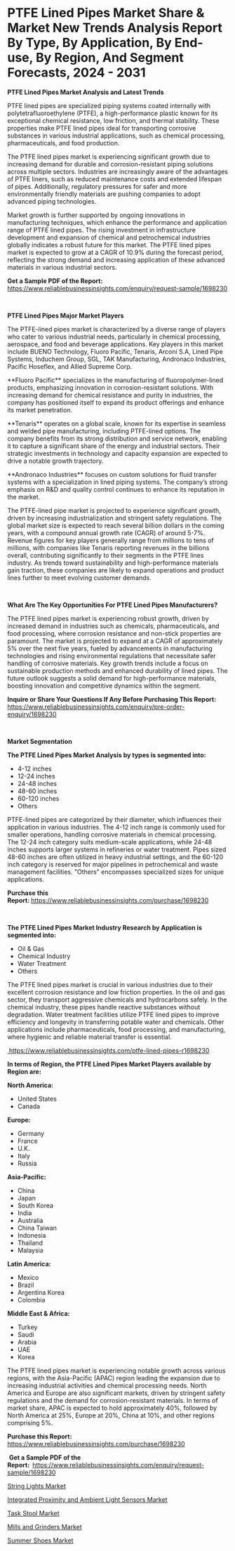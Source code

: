 <p><h1>PTFE Lined Pipes Market Share & Market New Trends Analysis Report By Type, By Application, By End-use, By Region, And Segment Forecasts, 2024 - 2031</h1></p><p><strong>PTFE Lined Pipes Market Analysis and Latest Trends</strong></p>
<p><p>PTFE lined pipes are specialized piping systems coated internally with polytetrafluoroethylene (PTFE), a high-performance plastic known for its exceptional chemical resistance, low friction, and thermal stability. These properties make PTFE lined pipes ideal for transporting corrosive substances in various industrial applications, such as chemical processing, pharmaceuticals, and food production.</p><p>The PTFE lined pipes market is experiencing significant growth due to increasing demand for durable and corrosion-resistant piping solutions across multiple sectors. Industries are increasingly aware of the advantages of PTFE liners, such as reduced maintenance costs and extended lifespan of pipes. Additionally, regulatory pressures for safer and more environmentally friendly materials are pushing companies to adopt advanced piping technologies.</p><p>Market growth is further supported by ongoing innovations in manufacturing techniques, which enhance the performance and application range of PTFE lined pipes. The rising investment in infrastructure development and expansion of chemical and petrochemical industries globally indicates a robust future for this market. The PTFE lined pipes market is expected to grow at a CAGR of 10.9% during the forecast period, reflecting the strong demand and increasing application of these advanced materials in various industrial sectors.</p></p>
<p><strong>Get a Sample PDF of the Report:&nbsp;</strong> <a href="https://www.reliablebusinessinsights.com/enquiry/request-sample/1698230?utm_campaign=1393&utm_medium=2&utm_source=Github&utm_content=ia&utm_term=04102024&utm_id=ptfe-lined-pipes">https://www.reliablebusinessinsights.com/enquiry/request-sample/1698230</a></p>
<p>&nbsp;</p>
<p><strong>PTFE Lined Pipes Major Market Players</strong></p>
<p><p>The PTFE-lined pipes market is characterized by a diverse range of players who cater to various industrial needs, particularly in chemical processing, aerospace, and food and beverage applications. Key players in this market include BUENO Technology, Fluoro Pacific, Tenaris, Arconi S.A, Lined Pipe Systems, Induchem Group, SGL, TAK Manufacturing, Andronaco Industries, Pacific Hoseflex, and Allied Supreme Corp.</p><p>**Fluoro Pacific** specializes in the manufacturing of fluoropolymer-lined products, emphasizing innovation in corrosion-resistant solutions. With increasing demand for chemical resistance and purity in industries, the company has positioned itself to expand its product offerings and enhance its market penetration.</p><p>**Tenaris** operates on a global scale, known for its expertise in seamless and welded pipe manufacturing, including PTFE-lined options. The company benefits from its strong distribution and service network, enabling it to capture a significant share of the energy and industrial sectors. Their strategic investments in technology and capacity expansion are expected to drive a notable growth trajectory.</p><p>**Andronaco Industries** focuses on custom solutions for fluid transfer systems with a specialization in lined piping systems. The company’s strong emphasis on R&D and quality control continues to enhance its reputation in the market.</p><p>The PTFE-lined pipe market is projected to experience significant growth, driven by increasing industrialization and stringent safety regulations. The global market size is expected to reach several billion dollars in the coming years, with a compound annual growth rate (CAGR) of around 5-7%. Revenue figures for key players generally range from millions to tens of millions, with companies like Tenaris reporting revenues in the billions overall, contributing significantly to their segments in the PTFE lines industry. As trends toward sustainability and high-performance materials gain traction, these companies are likely to expand operations and product lines further to meet evolving customer demands.</p></p>
<p>&nbsp;</p>
<p><strong>What Are The Key Opportunities For PTFE Lined Pipes Manufacturers?</strong></p>
<p><p>The PTFE lined pipes market is experiencing robust growth, driven by increased demand in industries such as chemicals, pharmaceuticals, and food processing, where corrosion resistance and non-stick properties are paramount. The market is projected to expand at a CAGR of approximately 5% over the next five years, fueled by advancements in manufacturing technologies and rising environmental regulations that necessitate safer handling of corrosive materials. Key growth trends include a focus on sustainable production methods and enhanced durability of lined pipes. The future outlook suggests a solid demand for high-performance materials, boosting innovation and competitive dynamics within the segment.</p></p>
<p><strong>Inquire or Share Your Questions If Any Before Purchasing This Report:</strong> <a href="https://www.reliablebusinessinsights.com/enquiry/pre-order-enquiry/1698230?utm_campaign=1393&utm_medium=2&utm_source=Github&utm_content=ia&utm_term=04102024&utm_id=ptfe-lined-pipes">https://www.reliablebusinessinsights.com/enquiry/pre-order-enquiry/1698230</a></p>
<p>&nbsp;</p>
<p><strong>Market Segmentation</strong></p>
<p><strong>The PTFE Lined Pipes Market Analysis by types is segmented into:</strong></p>
<p><ul><li>4-12 inches</li><li>12-24 inches</li><li>24-48 inches</li><li>48-60 inches</li><li>60-120 inches</li><li>Others</li></ul></p>
<p><p>PTFE-lined pipes are categorized by their diameter, which influences their application in various industries. The 4-12 inch range is commonly used for smaller operations, handling corrosive materials in chemical processing. The 12-24 inch category suits medium-scale applications, while 24-48 inches supports larger systems in refineries or water treatment. Pipes sized 48-60 inches are often utilized in heavy industrial settings, and the 60-120 inch category is reserved for major pipelines in petrochemical and waste management facilities. "Others" encompasses specialized sizes for unique applications.</p></p>
<p><strong>Purchase this Report:&nbsp;</strong><a href="https://www.reliablebusinessinsights.com/purchase/1698230?utm_campaign=1393&utm_medium=2&utm_source=Github&utm_content=ia&utm_term=04102024&utm_id=ptfe-lined-pipes">https://www.reliablebusinessinsights.com/purchase/1698230</a></p>
<p>&nbsp;</p>
<p><strong>The PTFE Lined Pipes Market Industry Research by Application is segmented into:</strong></p>
<p><ul><li>Oil & Gas</li><li>Chemical Industry</li><li>Water Treatment</li><li>Others</li></ul></p>
<p><p>The PTFE lined pipes market is crucial in various industries due to their excellent corrosion resistance and low friction properties. In the oil and gas sector, they transport aggressive chemicals and hydrocarbons safely. In the chemical industry, these pipes handle reactive substances without degradation. Water treatment facilities utilize PTFE lined pipes to improve efficiency and longevity in transferring potable water and chemicals. Other applications include pharmaceuticals, food processing, and manufacturing, where hygienic and reliable material transfer is essential.</p></p>
<p><a href="https://www.reliablebusinessinsights.com/ptfe-lined-pipes-r1698230?utm_campaign=1393&utm_medium=2&utm_source=Github&utm_content=ia&utm_term=04102024&utm_id=ptfe-lined-pipes">&nbsp;https://www.reliablebusinessinsights.com/ptfe-lined-pipes-r1698230</a></p>
<p><strong>In terms of Region, the PTFE Lined Pipes Market Players available by Region are:</strong></p>
<p>
    <p> <strong> North America: </strong>
        <ul>
            <li>United States</li>
            <li>Canada</li>
        </ul>
        </p> 
    <p> <strong> Europe: </strong>
        <ul>
            <li>Germany</li>
            <li>France</li>
            <li>U.K.</li>
            <li>Italy</li>
            <li>Russia</li>
        </ul>
        </p> 
    <p> <strong> Asia-Pacific: </strong>
        <ul>
            <li>China</li>
            <li>Japan</li>
            <li>South Korea</li>
            <li>India</li>
            <li>Australia</li>
            <li>China Taiwan</li>
            <li>Indonesia</li>
            <li>Thailand</li>
            <li>Malaysia</li>
        </ul>
        </p> 
    <p> <strong> Latin America: </strong>
        <ul>
            <li>Mexico</li>
            <li>Brazil</li>
            <li>Argentina Korea</li>
            <li>Colombia</li>
        </ul>
        </p> 
    <p> <strong> Middle East & Africa: </strong>
        <ul>
            <li>Turkey</li>
            <li>Saudi</li>
            <li>Arabia</li>
            <li>UAE</li>
            <li>Korea</li>
        </ul>
    </p>
    </p>
<p><p>The PTFE lined pipes market is experiencing notable growth across various regions, with the Asia-Pacific (APAC) region leading the expansion due to increasing industrial activities and chemical processing needs. North America and Europe are also significant markets, driven by stringent safety regulations and the demand for corrosion-resistant materials. In terms of market share, APAC is expected to hold approximately 40%, followed by North America at 25%, Europe at 20%, China at 10%, and other regions comprising 5%.</p></p>
<p><strong>Purchase this Report: </strong><a href="https://www.reliablebusinessinsights.com/purchase/1698230?utm_campaign=1393&utm_medium=2&utm_source=Github&utm_content=ia&utm_term=04102024&utm_id=ptfe-lined-pipes">https://www.reliablebusinessinsights.com/purchase/1698230</a></p>
<p>&nbsp;<strong>Get a Sample PDF of the Report:&nbsp;&nbsp;</strong><a href="https://www.reliablebusinessinsights.com/enquiry/request-sample/1698230?utm_campaign=1393&utm_medium=2&utm_source=Github&utm_content=ia&utm_term=04102024&utm_id=ptfe-lined-pipes">https://www.reliablebusinessinsights.com/enquiry/request-sample/1698230</a></p>
<p><strong></strong></p>
<p><p><a href="https://www.linkedin.com/pulse/string-lights-market-global-regional-analysis-focus-region-jje7f?utm_campaign=1393&utm_medium=2&utm_source=Github&utm_content=ia&utm_term=04102024&utm_id=ptfe-lined-pipes">String Lights Market</a></p><p><a href="https://issuu.com/reportprime-2/docs/integrated-proximity-and-ambient-li_48afe5b8cd45b3?utm_campaign=1393&utm_medium=2&utm_source=Github&utm_content=ia&utm_term=04102024&utm_id=ptfe-lined-pipes">Integrated Proximity and Ambient Light Sensors Market</a></p><p><a href="https://www.linkedin.com/pulse/future-task-stool-market-global-forecast-trends-2024--dz77f?utm_campaign=1393&utm_medium=2&utm_source=Github&utm_content=ia&utm_term=04102024&utm_id=ptfe-lined-pipes">Task Stool Market</a></p><p><a href="https://github.com/BellAuer/Market-Research-Report-List-1/blob/main/mills-and-grinders-market.md?utm_campaign=1393&utm_medium=2&utm_source=Github&utm_content=ia&utm_term=04102024&utm_id=ptfe-lined-pipes">Mills and Grinders Market</a></p><p><a href="https://www.linkedin.com/pulse/regulatory-landscape-its-influence-global-summer-shoes-tfmjf?utm_campaign=1393&utm_medium=2&utm_source=Github&utm_content=ia&utm_term=04102024&utm_id=ptfe-lined-pipes">Summer Shoes Market</a></p></p>
